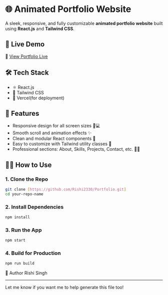 # 🌐 Animated Portfolio Website

A sleek, responsive, and fully customizable **animated portfolio website** built using **React.js** and **Tailwind CSS**.

## 🚀 Live Demo

🔗 [View Portfolio Live](https://rishi-portfolio-eight.vercel.app/)

## 🛠️ Tech Stack

- ⚛️ React.js
- 🎨 Tailwind CSS
- 💾 Vercel(for deployment)

## 📁 Features

- Responsive design for all screen sizes 📱💻
- Smooth scroll and animation effects ✨
- Clean and modular React components 🧩
- Easy to customize with Tailwind utility classes 🎯
- Professional sections: About, Skills, Projects, Contact, etc. 👨‍💻


## 🧑‍💻 How to Use

### 1. Clone the Repo

```bash
git clone [https://github.com/Rishi2330/Portfolio.git]
cd your-repo-name
````

### 2. Install Dependencies

```bash
npm install
```

### 3. Run the App

```bash
npm start
```

### 4. Build for Production

```bash
npm run build
```

👤 Author
Rishi Singh

---
Let me know if you want me to help generate this file too!
